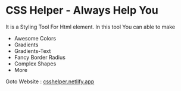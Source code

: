 <h1> CSS Helper  - Always Help You </h1>
It is a Styling Tool For Html element.
In this tool You can able to make <br>
<ul>
  <li>Awesome Colors</li>
  <li>Gradients</li>
  <li>Gradients-Text</li>
  <li>Fancy Border Radius</li>
  <li>Complex Shapes</li>
  <li>More</li>
</ul>

Goto Website : <a href="https://csshelper.netlify.app"> csshelper.netlify.app </a>
